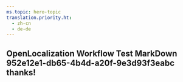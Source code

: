 ```yaml
---
ms.topic: hero-topic
translation.priority.ht: 
  - zh-cn
  - de-de
---
```

## OpenLocalization Workflow Test MarkDown 952e12e1-db65-4b4d-a20f-9e3d93f3eabc thanks!
